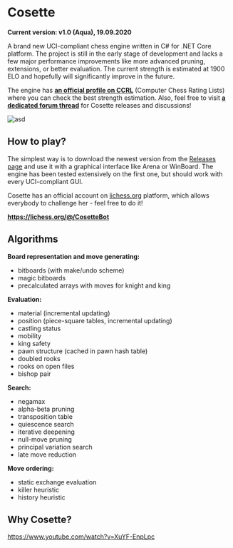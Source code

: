 # Cosette
**Current version: v1.0 (Aqua), 19.09.2020**

A brand new UCI-compliant chess engine written in C# for .NET Core platform. The project is still in the early stage of development and lacks a few major performance improvements like more advanced pruning, extensions, or better evaluation. The current strength is estimated at 1900 ELO and hopefully will significantly improve in the future.

The engine has **[an official profile on CCRL](http://ccrl.chessdom.com/ccrl/404/cgi/engine_details.cgi?match_length=30&print=Details&each_game=1&eng=Cosette%201.0%2064-bit#Cosette_1_0_64-bit)** (Computer Chess Rating Lists) where you can check the best strength estimation. Also, feel free to visit **[a dedicated forum thread](http://kirill-kryukov.com/chess/discussion-board/viewtopic.php?f=7&t=12402)** for Cosette releases and discussions!

![asd](https://i.imgur.com/ck4GbbF.png)

## How to play?
The simplest way is to download the newest version from the [Releases page](https://github.com/Tearth/Cosette/releases) and use it with a graphical interface like Arena or WinBoard. The engine has been tested extensively on the first one, but should work with every UCI-compliant GUI.

Cosette has an official account on [lichess.org](https://lichess.org/) platform, which allows everybody to challenge her - feel free to do it!

**https://lichess.org/@/CosetteBot**

## Algorithms

**Board representation and move generating:**
 - bitboards (with make/undo scheme)
 - magic bitboards
 - precalculated arrays with moves for knight and king

**Evaluation:**
 - material (incremental updating)
 - position (piece-square tables, incremental updating)
 - castling status
 - mobility
 - king safety
 - pawn structure (cached in pawn hash table)
 - doubled rooks
 - rooks on open files
 - bishop pair

**Search:**
 - negamax
 - alpha-beta pruning
 - transposition table
 - quiescence search
 - iterative deepening
 - null-move pruning
 - principal variation search
 - late move reduction

**Move ordering:**
 - static exchange evaluation
 - killer heuristic
 - history heuristic

## Why Cosette?

https://www.youtube.com/watch?v=XuYF-EnpLpc